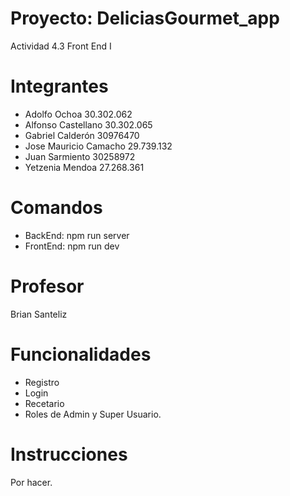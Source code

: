# Proyecto: DeliciasGourmet_app
  Actividad 4.3 Front End I

# Integrantes

- Adolfo Ochoa 30.302.062
- Alfonso Castellano 30.302.065
- Gabriel Calderón 30976470
- Jose Mauricio Camacho  29.739.132
- Juan Sarmiento 30258972
- Yetzenia Mendoa 27.268.361

# Comandos
  - BackEnd: npm run server
  - FrontEnd: npm run dev

# Profesor

  Brian Santeliz

# Funcionalidades

- Registro
- Login
- Recetario
- Roles de Admin y Super Usuario.

# Instrucciones

Por hacer.
